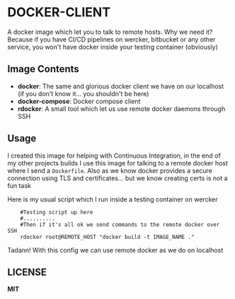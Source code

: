 # DOCKER-CLIENT
A docker image which let you to talk to remote hosts. Why we need it?
Because if you have CI/CD pipelines on wercker, bitbucket or any other service, you won't have docker inside your testing container (obviously) 

## Image Contents
- **docker**: The same and glorious docker client we have on our localhost (if you don't know it... you shouldn't be here)
- **docker-compose**: Docker compose client
- **rdocker**: A small tool which let us use remote docker daemons through SSH

## Usage
I created this image for helping with Continuous Integration, in the end of my other projects builds I use this image for talking to a remote docker host where I send a `Dockerfile`. Also as we know docker provides a secure connection using TLS and certificates... but we know creating certs is not a fun task

Here is my usual script which I run inside a testing container on wercker

```
	#Testing script up here
	#..........
	#Then if it's all ok we send commands to the remote docker over SSH
	rdocker root@REMOTE_HOST "docker build -t IMAGE_NAME ."
```

Tadann! With this config we can use remote docker as we do on localhost

## LICENSE
**MIT**
